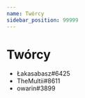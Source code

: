 ```yaml
---
name: Twórcy
sidebar_position: 99999
---
```


# Twórcy

- Łakasabasz#6425
- TheMultii#8611
- owarin#3899